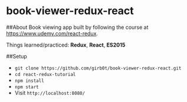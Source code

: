 # book-viewer-redux-react

##About
Book viewing app built by following the course at https://www.udemy.com/react-redux.

Things learned/practiced: **Redux**, **React**, **ES2015**

##Setup
- `git clone https://github.com/girb0t/book-viewer-redux-react.git`
- `cd react-redux-tutorial`
- `npm install`
- `npm start`
- Visit `http://localhost:8080/`

